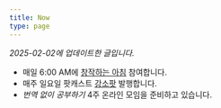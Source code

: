 ```yaml
---
title: Now
type: page
---
```


<style>
    time {
        display: none;
    }
    footer {
        display: none;
    }
</style>    

*2025-02-02에 업데이트한 글입니다.*

- 매일 6:00 AM에 [창작하는 아침][1] 참여합니다.
- 매주 일요일 팟캐스트 [강소팟][2] 발행합니다.
- *번역 없이 공부하기* 4주 온라인 모임을 준비하고 있습니다. 

[1]:	https://jagunbae.com/creators-morning-16/
[2]:	https://podcast.jagunbae.com